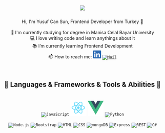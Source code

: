 <h1 align="center">
    <a href="https://git.io/typing-svg">
      <img src="https://readme-typing-svg.herokuapp.com/?lines=Hello,+There!+👋;I'm+Yusuf+Can+Sun....;Nice+to+meet+you!&center=true&size=30">
    </a>
</h1>
  
<p align="center">
    Hi, I'm Yusuf Can Sun, Frontend Developer from Turkey 👋
    <br>
    <br>
    🔬 I'm currently studying for degree in Manisa Celal Bayar University
    <br>
    💻 I love writing code and learn anythings about it
    <br>
    📚 I’m currently learning Frontend Development
    <br>
    📫 How to reach me: 
    <code><a href="https://www.linkedin.com/in/yusufcansun/"><img height="25" src="https://raw.githubusercontent.com/PrinceCorwin/Useful-tech-icons/main/images/linkedin.png" alt="LinkedIn" title="LinkedIn" /></a></code>
    <code><a href="mailto: yusufcansun6@gmail.com"><img href="mailto: yusufcansun6@gmail.com" height="25" src="https://cdn-icons-png.flaticon.com/512/281/281769.png" alt="Mail" title="Mail" /></a></code>
</p>
  
<br/>
  
<h2 align="center">🔨 Languages & Frameworks & Tools & Abilities 🔨</h2>
<br>
<div align="center">
    <code><img height="50" src="https://user-images.githubusercontent.com/25181517/117447155-6a868a00-af3d-11eb-9cfe-245df15c9f3f.png" alt="JavaScript" title="JavaScript" /></code>
    <code><img height="50" src="https://raw.githubusercontent.com/github/explore/80688e429a7d4ef2fca1e82350fe8e3517d3494d/topics/react/react.png" alt="React" title="React" /></code>
    <code><img height="50" src="https://raw.githubusercontent.com/github/explore/80688e429a7d4ef2fca1e82350fe8e3517d3494d/topics/vue/vue.png" alt="Vue" title="Vue" /></code>
    <code><img height="50" src="https://user-images.githubusercontent.com/25181517/183423507-c056a6f9-1ba8-4312-a350-19bcbc5a8697.png" alt="Python" title="Python" /></code>
    
   <code><img height="50" src="https://user-images.githubusercontent.com/25181517/183568594-85e280a7-0d7e-4d1a-9028-c8c2209e073c.png" alt="Node.js" title="Node.js" /></code>
   <code><img height="50" src="https://user-images.githubusercontent.com/25181517/183898054-b3d693d4-dafb-4808-a509-bab54cf5de34.png" alt="Bootstrap" title="Bootstrap" /></code>
   <code><img height="50" src="https://user-images.githubusercontent.com/25181517/192158954-f88b5814-d510-4564-b285-dff7d6400dad.png" alt="HTML" title="HTML" /></code>
   <code><img height="50" src="https://user-images.githubusercontent.com/25181517/183898674-75a4a1b1-f960-4ea9-abcb-637170a00a75.png" alt="CSS" title="CSS" /></code>
   <code><img height="50" src="https://user-images.githubusercontent.com/25181517/182884177-d48a8579-2cd0-447a-b9a6-ffc7cb02560e.png" alt="mongoDB" title="mongoDB" /></code>
   <code><img height="50" src="https://user-images.githubusercontent.com/25181517/183859966-a3462d8d-1bc7-4880-b353-e2cbed900ed6.png" alt="Express" title="Express" /></code>
  <code><img height="50" src="https://user-images.githubusercontent.com/25181517/192107858-fe19f043-c502-4009-8c47-476fc89718ad.png" alt="REST" title="REST" /></code>
  <code><img height="50" src="https://user-images.githubusercontent.com/25181517/121405384-444d7300-c95d-11eb-959f-913020d3bf90.png" alt="C#" title="C#" /></code>

</div>
  
  
  
